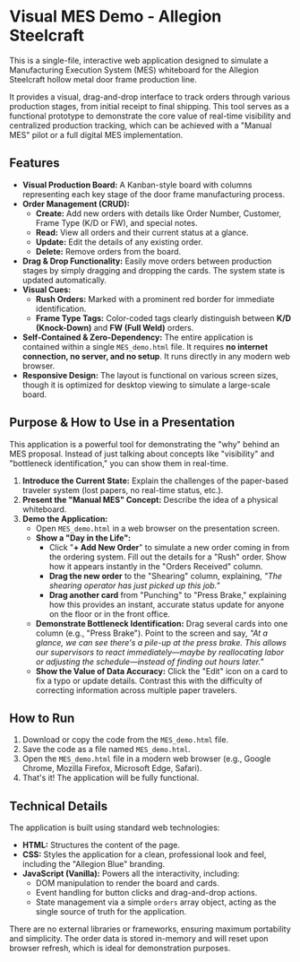 # Visual MES Demo - Allegion Steelcraft

This is a single-file, interactive web application designed to simulate a Manufacturing Execution System (MES) whiteboard for the Allegion Steelcraft hollow metal door frame production line.

It provides a visual, drag-and-drop interface to track orders through various production stages, from initial receipt to final shipping. This tool serves as a functional prototype to demonstrate the core value of real-time visibility and centralized production tracking, which can be achieved with a "Manual MES" pilot or a full digital MES implementation.

## Features

-   **Visual Production Board:** A Kanban-style board with columns representing each key stage of the door frame manufacturing process.
-   **Order Management (CRUD):**
    -   **Create:** Add new orders with details like Order Number, Customer, Frame Type (K/D or FW), and special notes.
    -   **Read:** View all orders and their current status at a glance.
    -   **Update:** Edit the details of any existing order.
    -   **Delete:** Remove orders from the board.
-   **Drag & Drop Functionality:** Easily move orders between production stages by simply dragging and dropping the cards. The system state is updated automatically.
-   **Visual Cues:**
    -   **Rush Orders:** Marked with a prominent red border for immediate identification.
    -   **Frame Type Tags:** Color-coded tags clearly distinguish between **K/D (Knock-Down)** and **FW (Full Weld)** orders.
-   **Self-Contained & Zero-Dependency:** The entire application is contained within a single `MES_demo.html` file. It requires **no internet connection, no server, and no setup**. It runs directly in any modern web browser.
-   **Responsive Design:** The layout is functional on various screen sizes, though it is optimized for desktop viewing to simulate a large-scale board.

## Purpose & How to Use in a Presentation

This application is a powerful tool for demonstrating the "why" behind an MES proposal. Instead of just talking about concepts like "visibility" and "bottleneck identification," you can show them in real-time.

1.  **Introduce the Current State:** Explain the challenges of the paper-based traveler system (lost papers, no real-time status, etc.).
2.  **Present the "Manual MES" Concept:** Describe the idea of a physical whiteboard.
3.  **Demo the Application:**
    -   Open `MES_demo.html` in a web browser on the presentation screen.
    -   **Show a "Day in the Life":**
        -   Click "**+ Add New Order**" to simulate a new order coming in from the ordering system. Fill out the details for a "Rush" order. Show how it appears instantly in the "Orders Received" column.
        -   **Drag the new order** to the "Shearing" column, explaining, *"The shearing operator has just picked up this job."*
        -   **Drag another card** from "Punching" to "Press Brake," explaining how this provides an instant, accurate status update for anyone on the floor or in the front office.
    -   **Demonstrate Bottleneck Identification:** Drag several cards into one column (e.g., "Press Brake"). Point to the screen and say, *"At a glance, we can see there's a pile-up at the press brake. This allows our supervisors to react immediately—maybe by reallocating labor or adjusting the schedule—instead of finding out hours later."*
    -   **Show the Value of Data Accuracy:** Click the "Edit" icon on a card to fix a typo or update details. Contrast this with the difficulty of correcting information across multiple paper travelers.

## How to Run

1.  Download or copy the code from the `MES_demo.html` file.
2.  Save the code as a file named `MES_demo.html`.
3.  Open the `MES_demo.html` file in a modern web browser (e.g., Google Chrome, Mozilla Firefox, Microsoft Edge, Safari).
4.  That's it! The application will be fully functional.

## Technical Details

The application is built using standard web technologies:

-   **HTML:** Structures the content of the page.
-   **CSS:** Styles the application for a clean, professional look and feel, including the "Allegion Blue" branding.
-   **JavaScript (Vanilla):** Powers all the interactivity, including:
    -   DOM manipulation to render the board and cards.
    -   Event handling for button clicks and drag-and-drop actions.
    -   State management via a simple `orders` array object, acting as the single source of truth for the application.

There are no external libraries or frameworks, ensuring maximum portability and simplicity. The order data is stored in-memory and will reset upon browser refresh, which is ideal for demonstration purposes.
